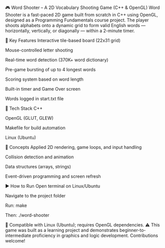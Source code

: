 🎮  Word Shooter – A 2D Vocabulary Shooting Game (C++ & OpenGL)
Word Shooter is a fast-paced 2D game built from scratch in C++ using OpenGL, designed as a Programming Fundamentals course project. The player shoots alphabets onto a dynamic grid to form valid English words — horizontally, vertically, or diagonally — within a 2-minute timer.


🔹 Key Features Interactive tile-based board (22x31 grid)


Mouse-controlled letter shooting


Real-time word detection (370K+ word dictionary)


Pre-game bursting of up to 4 longest words


Scoring system based on word length


Built-in timer and Game Over screen


Words logged in start.txt file


🔧 Tech Stack
C++


OpenGL (GLUT, GLEW)


Makefile for build automation


Linux (Ubuntu)


🧠 Concepts Applied
2D rendering, game loops, and input handling


Collision detection and animation


Data structures (arrays, strings)


Event-driven programming and screen refresh


▶️ How to Run
Open terminal on Linux/Ubuntu


Navigate to the project folder


Run: make


Then: ./word-shooter


🔁 Compatible with Linux (Ubuntu); requires OpenGL dependencies.
⚠️ This game was built as a learning project and demonstrates beginner-to-intermediate proficiency in graphics and logic development. Contributions welcome!


